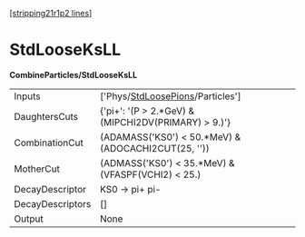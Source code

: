 [[stripping21r1p2 lines]](./stripping21r1p2-index)

# StdLooseKsLL

**CombineParticles/StdLooseKsLL**

|                  |                                                                                       |
|------------------|---------------------------------------------------------------------------------------|
| Inputs           | ['Phys/[StdLoosePions](./stripping21r1p2-commonparticles-stdloosepions)/Particles'] |
| DaughtersCuts    | {'pi+': '(P \> 2.\*GeV) & (MIPCHI2DV(PRIMARY) \> 9.)'}                                |
| CombinationCut   | (ADAMASS('KS0') \< 50.\*MeV) & (ADOCACHI2CUT(25, ''))                                 |
| MotherCut        | (ADMASS('KS0') \< 35.\*MeV) & (VFASPF(VCHI2) \< 25.)                                  |
| DecayDescriptor  | KS0 -\> pi+ pi-                                                                       |
| DecayDescriptors | []                                                                                  |
| Output           | None                                                                                  |
